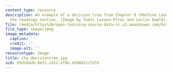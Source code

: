 ```yaml
---
content_type: resource
description: An example of a decision tree from Chapter 9 (Machine Learning I) of
  the readings section. (Image by Tom?s Lozano-P?rez and Leslie Kaelbling.)
file: /media/https%3A/open-learning-course-data-rc.s3.amazonaws.com/hst-947-medical-artificial-intelligence-spring-2005/65d10adb0ef1c412ef8ed288621c5255_chp_decisiontree.jpg
file_type: image/jpeg
image_metadata:
  caption: ''
  credit: ''
  image-alt: ''
resourcetype: Image
title: chp_decisiontree.jpg
uid: 65d10adb-0ef1-c412-ef8e-d288621c5255
---
```

